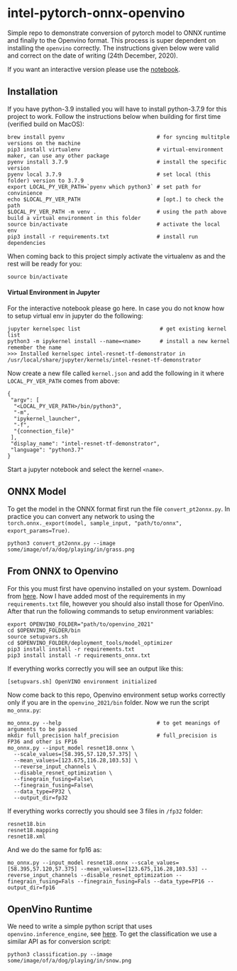 # intel-pytorch-onnx-openvino

Simple repo to demonstrate conversion of pytorch model to ONNX runtime and finally to the Openvino format. This process is super dependent on installing the `openvino` correctly. The instructions given below were valid and correct on the date of writing (24th December, 2020).

If you want an interactive version please use the [notebook](pytorch_to_openvino.ipynb).

## Installation

If you have python-3.9 installed you will have to install python-3.7.9 for this project to work. Follow the instructions below when building for first time (verified build on MacOS):
```
brew install pyenv                             # for syncing multitple versions on the machine
pip3 install virtualenv                        # virtual-environment maker, can use any other package
pyenv install 3.7.9                            # install the specific version
pyenv local 3.7.9                              # set local (this folder) version to 3.7.9
export LOCAL_PY_VER_PATH=`pyenv which python3` # set path for convinience
echo $LOCAL_PY_VER_PATH                        # [opt.] to check the path
$LOCAL_PY_VER_PATH -m venv .                   # using the path above build a virtual environment in this folder
source bin/activate                            # activate the local env
pip3 install -r requirements.txt               # install run dependencies
```

When coming back to this project simply activate the virtualenv as and the rest will be ready for you:
```
source bin/activate
```

#### Virtual Environment in Jupyter

For the interactive notebook please go here. In case you do not know how to setup virtual env in jupyter do the following:
```
jupyter kernelspec list                         # get existing kernel list
python3 -m ipykernel install --name=<name>      # install a new kernel remember the name
>>> Installed kernelspec intel-resnet-tf-demonstrator in /usr/local/share/jupyter/kernels/intel-resnet-tf-demonstrator
```

Now create a new file called `kernel.json` and add the following in it where `LOCAL_PY_VER_PATH` comes from above:
```
{
 "argv": [
  "<LOCAL_PY_VER_PATH>/bin/python3",
  "-m",
  "ipykernel_launcher",
  "-f",
  "{connection_file}"
 ],
 "display_name": "intel-resnet-tf-demonstrator",
 "language": "python3.7"
}
```

Start a jupyter notebook and select the kernel `<name>`.

## ONNX Model

To get the model in the ONNX format first run the file `convert_pt2onnx.py`. In practice you can convert any network to using the `torch.onnx._export(model, sample_input, "path/to/onnx", export_params=True)`.
```
python3 convert_pt2onnx.py --image some/image/of/a/dog/playing/in/grass.png
```

## From ONNX to Openvino

For this you must first have openvino installed on your system. Download from [here](https://software.intel.com/en-us/openvino-toolkit). Now I have added most of the requirements in my `requirements.txt` file, however you should also install those for OpenVino. After that run the following commands to setup environment variables:
```
export OPENVINO_FOLDER="path/to/openvino_2021"
cd $OPENVINO_FOLDER/bin
source setupvars.sh
cd $OPENVINO_FOLDER/deployment_tools/model_optimizer
pip3 install install -r requirements.txt
pip3 install install -r requirements_onnx.txt
```

If everything works correctly you will see an output like this:
```
[setupvars.sh] OpenVINO environment initialized
```

Now come back to this repo, Openvino environment setup works correctly only if you are in the `openvino_2021/bin` folder. Now we run the script `mo_onnx.py`:
```
mo_onnx.py --help                              # to get meanings of arguments to be passed
mkdir full_precision half_precision            # full_precision is FP36 and other is FP16
mo_onnx.py --input_model resnet18.onnx \
  --scale_values=[58.395,57.120,57.375] \
  --mean_values=[123.675,116.28,103.53] \
  --reverse_input_channels \
  --disable_resnet_optimization \
  --finegrain_fusing=False\
  --finegrain_fusing=False\
  --data_type=FP32 \
  --output_dir=fp32
```

If everything works correctly you should see 3 files in `/fp32` folder:
```
resnet18.bin
resnet18.mapping
resnet18.xml
```

And we do the same for fp16 as:
```
mo_onnx.py --input_model resnet18.onnx --scale_values=[58.395,57.120,57.375] --mean_values=[123.675,116.28,103.53] --reverse_input_channels --disable_resnet_optimization --finegrain_fusing=Fals --finegrain_fusing=Fals --data_type=FP16 --output_dir=fp16
```

## OpenVino Runtime

We need to write a simple python script that uses `openvino.inference_engine`, see [here](./classification.py). To get the classification we use a similar API as for conversion script:
```
python3 classification.py --image some/image/of/a/dog/playing/in/snow.png
```
